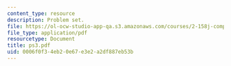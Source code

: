 ```yaml
---
content_type: resource
description: Problem set.
file: https://ol-ocw-studio-app-qa.s3.amazonaws.com/courses/2-158j-computational-geometry-spring-2003/0006f0f34eb20e67e3e2a2df887eb53b_ps3.pdf
file_type: application/pdf
resourcetype: Document
title: ps3.pdf
uid: 0006f0f3-4eb2-0e67-e3e2-a2df887eb53b
---
```

